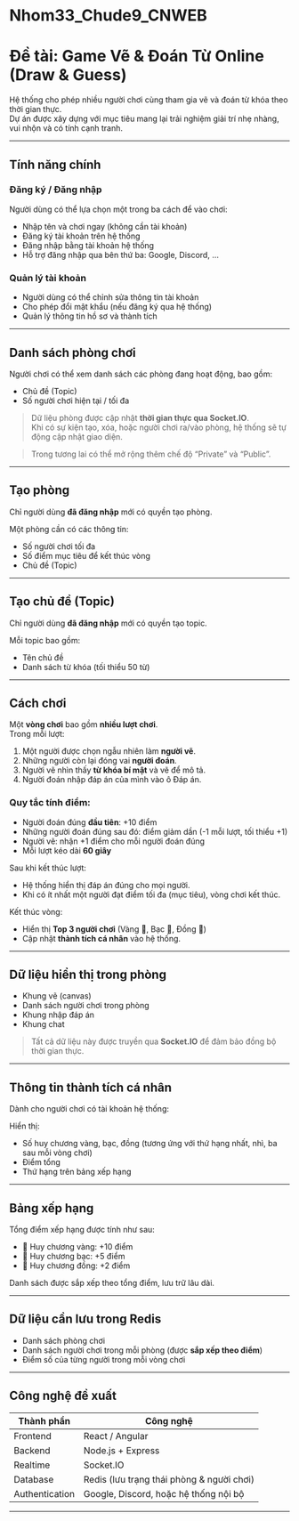 ﻿# Nhom33_Chude9_CNWEB
# Đề tài: Game Vẽ & Đoán Từ Online (Draw & Guess)

Hệ thống cho phép nhiều người chơi cùng tham gia vẽ và đoán từ khóa theo thời gian thực.  
Dự án được xây dựng với mục tiêu mang lại trải nghiệm giải trí nhẹ nhàng, vui nhộn và có tính cạnh tranh.

---

## Tính năng chính

### Đăng ký / Đăng nhập
Người dùng có thể lựa chọn một trong ba cách để vào chơi:
- Nhập tên và chơi ngay (không cần tài khoản)
- Đăng ký tài khoản trên hệ thống
- Đăng nhập bằng tài khoản hệ thống
- Hỗ trợ đăng nhập qua bên thứ ba: Google, Discord, …

### Quản lý tài khoản
- Người dùng có thể chỉnh sửa thông tin tài khoản
- Cho phép đổi mật khẩu (nếu đăng ký qua hệ thống)
- Quản lý thông tin hồ sơ và thành tích

---

## Danh sách phòng chơi

Người chơi có thể xem danh sách các phòng đang hoạt động, bao gồm:
- Chủ đề (Topic)
- Số người chơi hiện tại / tối đa

> Dữ liệu phòng được cập nhật **thời gian thực qua Socket.IO**.  
> Khi có sự kiện tạo, xóa, hoặc người chơi ra/vào phòng, hệ thống sẽ tự động cập nhật giao diện.

> Trong tương lai có thể mở rộng thêm chế độ “Private” và “Public”.

---

## Tạo phòng

Chỉ người dùng **đã đăng nhập** mới có quyền tạo phòng.

Một phòng cần có các thông tin:
- Số người chơi tối đa
- Số điểm mục tiêu để kết thúc vòng
- Chủ đề (Topic)

---

## Tạo chủ đề (Topic)

Chỉ người dùng **đã đăng nhập** mới có quyền tạo topic.

Mỗi topic bao gồm:
- Tên chủ đề
- Danh sách từ khóa (tối thiểu 50 từ)

---

## Cách chơi

Một **vòng chơi** bao gồm **nhiều lượt chơi**.  
Trong mỗi lượt:
1. Một người được chọn ngẫu nhiên làm **người vẽ**.
2. Những người còn lại đóng vai **người đoán**.
3. Người vẽ nhìn thấy **từ khóa bí mật** và vẽ để mô tả.
4. Người đoán nhập đáp án của mình vào ô Đáp án.

### Quy tắc tính điểm:
- Người đoán đúng **đầu tiên**: +10 điểm  
- Những người đoán đúng sau đó: điểm giảm dần (-1 mỗi lượt, tối thiểu +1)
- Người vẽ: nhận +1 điểm cho mỗi người đoán đúng
- Mỗi lượt kéo dài **60 giây**

Sau khi kết thúc lượt:
- Hệ thống hiển thị đáp án đúng cho mọi người.
- Khi có ít nhất một người đạt điểm tối đa (mục tiêu), vòng chơi kết thúc.

Kết thúc vòng:
- Hiển thị **Top 3 người chơi** (Vàng 🥇, Bạc 🥈, Đồng 🥉)
- Cập nhật **thành tích cá nhân** vào hệ thống.

---

## Dữ liệu hiển thị trong phòng

- Khung vẽ (canvas)
- Danh sách người chơi trong phòng
- Khung nhập đáp án
- Khung chat

> Tất cả dữ liệu này được truyền qua **Socket.IO** để đảm bảo đồng bộ thời gian thực.

---

## Thông tin thành tích cá nhân

Dành cho người chơi có tài khoản hệ thống:

Hiển thị:
- Số huy chương vàng, bạc, đồng (tương ứng với thứ hạng nhất, nhì, ba sau mỗi vòng chơi)
- Điểm tổng
- Thứ hạng trên bảng xếp hạng

---

## Bảng xếp hạng

Tổng điểm xếp hạng được tính như sau:
- 🥇 Huy chương vàng: +10 điểm  
- 🥈 Huy chương bạc: +5 điểm  
- 🥉 Huy chương đồng: +2 điểm  

Danh sách được sắp xếp theo tổng điểm, lưu trữ lâu dài.

---

## Dữ liệu cần lưu trong Redis

- Danh sách phòng chơi  
- Danh sách người chơi trong mỗi phòng (được **sắp xếp theo điểm**)  
- Điểm số của từng người trong mỗi vòng chơi  

---

## Công nghệ đề xuất

| Thành phần | Công nghệ |
|-------------|------------|
| Frontend | React / Angular |
| Backend | Node.js + Express |
| Realtime | Socket.IO |
| Database | Redis (lưu trạng thái phòng & người chơi) |
| Authentication | Google, Discord, hoặc hệ thống nội bộ |

---

